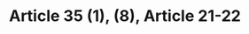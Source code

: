 ---
title: "Article 35 (1), (8), Article 21-22"
draft: false
exceptions:
- info52a
memberstates:
- HU
score: 3
compensation:
- Compensated
remarks: |
 Reproduction of note sheets is allowed for scientific goals


link: "http://www.sztnh.gov.hu/en/English/jogforras/hungarian_copyright_act.pdf"
---